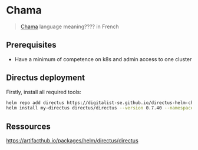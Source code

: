 # Chama
> [Chama]( ???) language meaning???? in French

## Prerequisites
* Have a minimum of competence on k8s and admin access to one cluster

## Directus deployment

Firstly, install all required tools:
```sh
helm repo add directus https://digitalist-se.github.io/directus-helm-chart/
helm install my-directus directus/directus --version 0.7.40 --namespace chama --create-namespace -f values.yml
```

## Ressources
https://artifacthub.io/packages/helm/directus/directus
